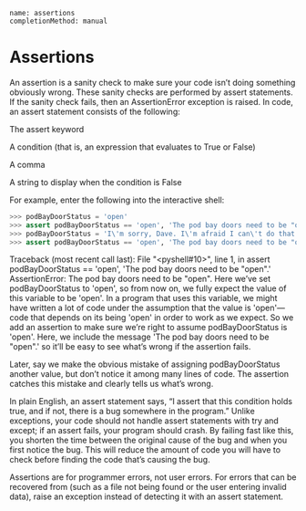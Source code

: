 ```ngMeta
name: assertions
completionMethod: manual
```
# Assertions
An assertion is a sanity check to make sure your code isn’t doing something obviously wrong. These sanity checks are performed by assert statements. If the sanity check fails, then an AssertionError exception is raised. In code, an assert statement consists of the following:

The assert keyword

A condition (that is, an expression that evaluates to True or False)

A comma

A string to display when the condition is False

For example, enter the following into the interactive shell:

```python
>>> podBayDoorStatus = 'open'
>>> assert podBayDoorStatus == 'open', 'The pod bay doors need to be "open".'
>>> podBayDoorStatus = 'I\'m sorry, Dave. I\'m afraid I can\'t do that.'
>>> assert podBayDoorStatus == 'open', 'The pod bay doors need to be "open".'
```
Traceback (most recent call last):
  File "<pyshell#10>", line 1, in <module>
    assert podBayDoorStatus == 'open', 'The pod bay doors need to be "open".'
AssertionError: The pod bay doors need to be "open".
Here we’ve set podBayDoorStatus to 'open', so from now on, we fully expect the value of this variable to be 'open'. In a program that uses this variable, we might have written a lot of code under the assumption that the value is 'open'—code that depends on its being 'open' in order to work as we expect. So we add an assertion to make sure we’re right to assume podBayDoorStatus is 'open'. Here, we include the message 'The pod bay doors need to be "open".' so it’ll be easy to see what’s wrong if the assertion fails.

Later, say we make the obvious mistake of assigning podBayDoorStatus another value, but don’t notice it among many lines of code. The assertion catches this mistake and clearly tells us what’s wrong.

In plain English, an assert statement says, “I assert that this condition holds true, and if not, there is a bug somewhere in the program.” Unlike exceptions, your code should not handle assert statements with try and except; if an assert fails, your program should crash. By failing fast like this, you shorten the time between the original cause of the bug and when you first notice the bug. This will reduce the amount of code you will have to check before finding the code that’s causing the bug.

Assertions are for programmer errors, not user errors. For errors that can be recovered from (such as a file not being found or the user entering invalid data), raise an exception instead of detecting it with an assert statement.